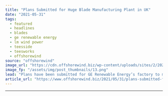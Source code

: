 ```yaml
---
title: "Plans Submitted for Huge Blade Manufacturing Plant in UK"
date: "2021-05-31"
tags: 
  - featured
  - headlines
  - blades
  - ge renewable energy
  - lm wind power
  - teesside
  - teesworks
  - offshorewind
source: "offshorewind"
image_url: "https://cdn.offshorewind.biz/wp-content/uploads/sites/2/2021/05/31104504/GE-Renewable-Energy1.png"
image_fp: "/assets/img/post_thumbnails/13.png"
lead: "Plans have been submitted for GE Renewable Energy’s factory to manufacture blades for offshore"
article_url: "https://www.offshorewind.biz/2021/05/31/plans-submitted-for-huge-blade-manufacturing-plant-in-uk/"
---
```


---
